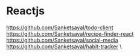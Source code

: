 # Reactjs
https://github.com/Sanketsayal/todo-client \
https://github.com/Sanketsayal/recipe-finder-react \
https://github.com/Sanketsayal/social-media \
https://github.com/Sanketsayal/habit-tracker \
